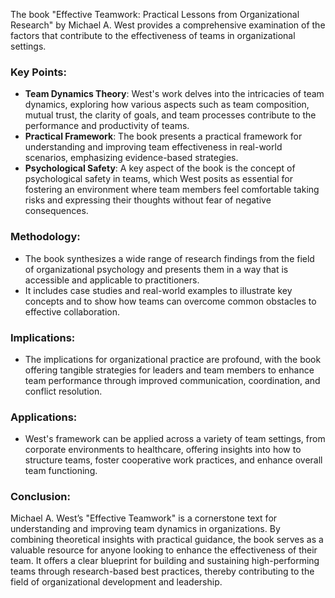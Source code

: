 The book "Effective Teamwork: Practical Lessons from Organizational Research" by Michael A. West provides a comprehensive examination of the factors that contribute to the effectiveness of teams in organizational settings.

### Key Points:
- **Team Dynamics Theory**: West's work delves into the intricacies of team dynamics, exploring how various aspects such as team composition, mutual trust, the clarity of goals, and team processes contribute to the performance and productivity of teams.
- **Practical Framework**: The book presents a practical framework for understanding and improving team effectiveness in real-world scenarios, emphasizing evidence-based strategies.
- **Psychological Safety**: A key aspect of the book is the concept of psychological safety in teams, which West posits as essential for fostering an environment where team members feel comfortable taking risks and expressing their thoughts without fear of negative consequences.

### Methodology:
- The book synthesizes a wide range of research findings from the field of organizational psychology and presents them in a way that is accessible and applicable to practitioners.
- It includes case studies and real-world examples to illustrate key concepts and to show how teams can overcome common obstacles to effective collaboration.

### Implications:
- The implications for organizational practice are profound, with the book offering tangible strategies for leaders and team members to enhance team performance through improved communication, coordination, and conflict resolution.

### Applications:
- West's framework can be applied across a variety of team settings, from corporate environments to healthcare, offering insights into how to structure teams, foster cooperative work practices, and enhance overall team functioning.

### Conclusion:
Michael A. West’s "Effective Teamwork" is a cornerstone text for understanding and improving team dynamics in organizations. By combining theoretical insights with practical guidance, the book serves as a valuable resource for anyone looking to enhance the effectiveness of their team. It offers a clear blueprint for building and sustaining high-performing teams through research-based best practices, thereby contributing to the field of organizational development and leadership.